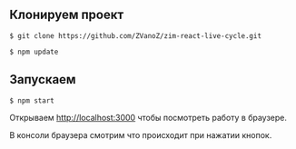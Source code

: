 ## Клонируем проект  

`$ git clone https://github.com/ZVanoZ/zim-react-live-cycle.git`

`$ npm update`

## Запускаем 

`$ npm start`

Открываем [http://localhost:3000](http://localhost:3000) чтобы посмотреть работу в браузере.

В консоли браузера смотрим что происходит при нажатии кнопок. 

